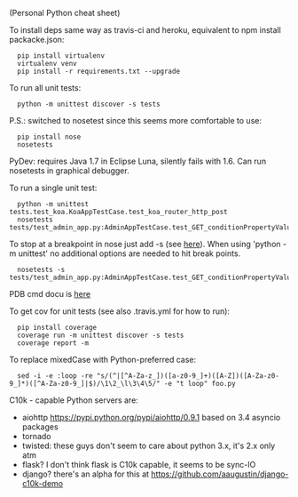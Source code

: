 (Personal Python cheat sheet)

To install deps same way as travis-ci and heroku, equivalent to npm install packacke.json:

      pip install virtualenv
      virtualenv venv
      pip install -r requirements.txt --upgrade

To run all unit tests: 

      python -m unittest discover -s tests
    
P.S.: switched to nosetest since this seems more comfortable to use:

      pip install nose
      nosetests

PyDev: requires Java 1.7 in Eclipse Luna, silently fails with 1.6. Can run nosetests in graphical debugger.

To run a single unit test:

      python -m unittest tests.test_koa.KoaAppTestCase.test_koa_router_http_post
      nosetests tests/test_admin_app.py:AdminAppTestCase.test_GET_conditionPropertyValues

To stop at a breakpoint in nose just add -s 
(see [here](http://stackoverflow.com/questions/4950637/setting-breakpoints-with-nosetests-pdb-option)). When using 'python -m unittest' no additional options are needed to hit break points.

      nosetests -s tests/test_admin_app.py:AdminAppTestCase.test_GET_conditionPropertyValues
      
PDB cmd docu is [here](https://docs.python.org/2/library/pdb.html#debugger-commands)

To get cov for unit tests (see also .travis.yml for how to run):

      pip install coverage
      coverage run -m unittest discover -s tests
      coverage report -m

To replace mixedCase with Python-preferred case:

      sed -i -e :loop -re "s/(^|[^A-Za-z_])([a-z0-9_]+)([A-Z])([A-Za-z0-9_]*)([^A-Za-z0-9_]|$)/\1\2_\l\3\4\5/" -e "t loop" foo.py

C10k - capable Python servers are:

* aiohttp https://pypi.python.org/pypi/aiohttp/0.9.1 based on 3.4 asyncio packages
* tornado
* twisted: these guys don't seem to care about python 3.x, it's 2.x only atm
* flask? I don't think flask is C10k capable, it seems to be sync-IO
* django? there's an alpha for this at https://github.com/aaugustin/django-c10k-demo